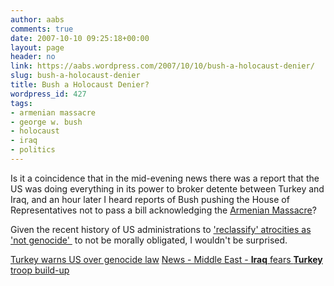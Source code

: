 ```yaml
---
author: aabs
comments: true
date: 2007-10-10 09:25:18+00:00
layout: page
header: no
link: https://aabs.wordpress.com/2007/10/10/bush-a-holocaust-denier/
slug: bush-a-holocaust-denier
title: Bush a Holocaust Denier?
wordpress_id: 427
tags:
- armenian massacre
- george w. bush
- holocaust
- iraq
- politics
---
```


Is it a coincidence that in the mid-evening news there was a report that the US was doing everything in its power to broker detente between Turkey and Iraq, and an hour later I heard reports of Bush pushing the House of Representatives not to pass a bill acknowledging the [Armenian Massacre](http://en.wikipedia.org/wiki/Armenian_massacre)?

Given the recent history of US administrations to ['reclassify' atrocities as 'not genocide' ](http://en.wikipedia.org/wiki/Role_of_the_international_community_in_the_Rwandan_Genocide#The_United_States) to not be morally obligated, I wouldn't be surprised.

[Turkey warns US over genocide law](http://news.bbc.co.uk/2/hi/europe/7035597.stm)
[News - Middle East - **Iraq** fears **Turkey** troop build-up](http://news.bbc.co.uk/2/hi/middle_east/6284718.stm)
